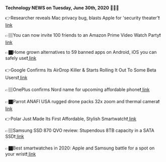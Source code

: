 <b>Technology NEWS on Tuesday, June 30th, 2020</b> 📡📡📡 

👉Researcher reveals Mac privacy bug, blasts Apple for 'security theater'❗️<a href='https://techblock.club/?p=5689'> link</a>

👉🏽You can now invite 100 friends to an Amazon Prime Video Watch Party❗️<a href='https://techblock.club/?p=5691'> link</a>

👉🏿Home grown alternatives to 59 banned apps on Android, iOS you can safely use❗️<a href='https://techblock.club/?p=5693'> link</a>

👉Google Confirms Its AirDrop Killer & Starts Rolling It Out To Some Beta Users❗️<a href='https://techblock.club/?p=5695'> link</a>

👉🏽OnePlus confirms Nord name for upcoming affordable phone❗️<a href='https://techblock.club/?p=5697'> link</a>

👉🏿Parrot ANAFI USA rugged drone packs 32x zoom and thermal camera❗️<a href='https://techblock.club/?p=5699'> link</a>

👉Polar Just Made Its First Affordable, Stylish Smartwatch❗️<a href='https://techblock.club/?p=5701'> link</a>

👉🏽Samsung SSD 870 QVO review: Stupendous 8TB capacity in a SATA SSD❗️<a href='https://techblock.club/?p=5703'> link</a>

👉🏿Best smartwatches in 2020: Apple and Samsung battle for a spot on your wrist❗️<a href='https://techblock.club/?p=5705'> link</a>


